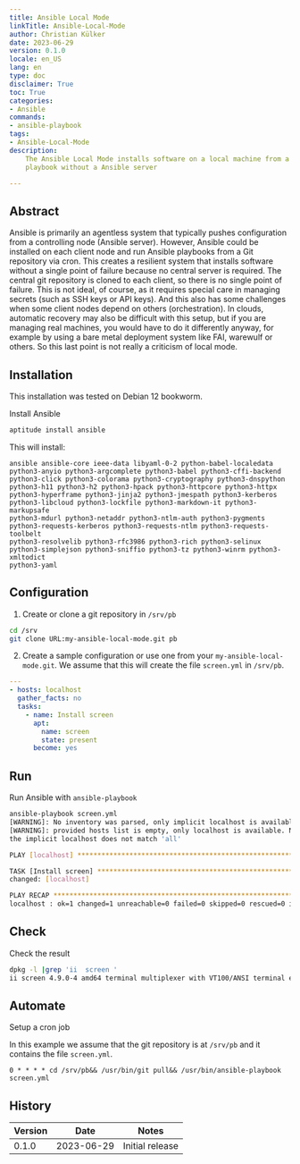 ```yaml
---
title: Ansible Local Mode
linkTitle: Ansible-Local-Mode
author: Christian Külker
date: 2023-06-29
version: 0.1.0
locale: en_US
lang: en
type: doc
disclaimer: True
toc: True
categories:
- Ansible
commands:
- ansible-playbook
tags:
- Ansible-Local-Mode
description:
    The Ansible Local Mode installs software on a local machine from a local
    playbook without a Ansible server

---
```


## Abstract

Ansible is primarily an agentless system that typically pushes configuration
from a controlling node (Ansible server). However, Ansible could be installed
on each client node and run Ansible playbooks from a Git repository via cron.
This creates a resilient system that installs software without a single point
of failure because no central server is required. The central git repository is
cloned to each client, so there is no single point of failure. This is not
ideal, of course, as it requires special care in managing secrets (such as SSH
keys or API keys). And this also has some challenges when some client nodes
depend on others (orchestration). In clouds, automatic recovery may also be
difficult with this setup, but if you are managing real machines, you would
have to do it differently anyway, for example by using a bare metal deployment
system like FAI, warewulf or others. So this last point is not really a
criticism of local mode.

## Installation

This installation was tested on Debian 12 bookworm.

Install Ansible

```bash
aptitude install ansible
```

This will install:

~~~
ansible ansible-core ieee-data libyaml-0-2 python-babel-localedata
python3-anyio python3-argcomplete python3-babel python3-cffi-backend
python3-click python3-colorama python3-cryptography python3-dnspython
python3-h11 python3-h2 python3-hpack python3-httpcore python3-httpx
python3-hyperframe python3-jinja2 python3-jmespath python3-kerberos
python3-libcloud python3-lockfile python3-markdown-it python3-markupsafe
python3-mdurl python3-netaddr python3-ntlm-auth python3-pygments
python3-requests-kerberos python3-requests-ntlm python3-requests-toolbelt
python3-resolvelib python3-rfc3986 python3-rich python3-selinux
python3-simplejson python3-sniffio python3-tz python3-winrm python3-xmltodict
python3-yaml
~~~

## Configuration

1. Create or clone a git repository in `/srv/pb`

```bash
cd /srv
git clone URL:my-ansible-local-mode.git pb
```

2. Create a sample configuration or use one from your
   `my-ansible-local-mode.git`. We assume that
   this will create the file `screen.yml` in `/srv/pb`.

```yaml
---
- hosts: localhost
  gather_facts: no
  tasks:
    - name: Install screen
      apt:
        name: screen
        state: present
      become: yes
```

## Run

Run Ansible with `ansible-playbook`

```bash
ansible-playbook screen.yml
[WARNING]: No inventory was parsed, only implicit localhost is available
[WARNING]: provided hosts list is empty, only localhost is available. Note that
the implicit localhost does not match 'all'

PLAY [localhost] **************************************************************

TASK [Install screen] *********************************************************
changed: [localhost]

PLAY RECAP ********************************************************************
localhost : ok=1 changed=1 unreachable=0 failed=0 skipped=0 rescued=0 ignored=0
```

## Check

Check the result

```bash
dpkg -l |grep 'ii  screen '
ii screen 4.9.0-4 amd64 terminal multiplexer with VT100/ANSI terminal emulation
```

## Automate

Setup a cron job

In this example we assume that the git repository is at
`/srv/pb` and it contains the file `screen.yml`.

```cron
0 * * * * cd /srv/pb&& /usr/bin/git pull&& /usr/bin/ansible-playbook screen.yml
```

## History

| Version | Date       | Notes                                                |
| ------- | ---------- | ---------------------------------------------------- |
| 0.1.0   | 2023-06-29 | Initial release                                      |
 

